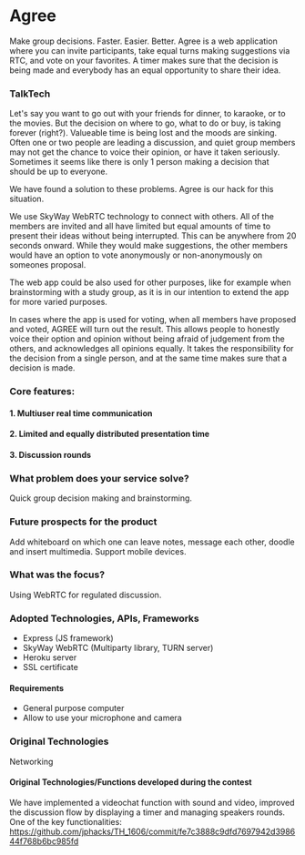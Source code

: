 # Agree

Make group decisions. Faster. Easier. Better. Agree is a web application where you can invite participants, take equal turns making suggestions via RTC, and vote on your favorites. A timer makes sure that the decision is being made and everybody has an equal opportunity to share their idea.

### TalkTech

Let's say you want to go out with your friends for dinner, to karaoke, or to the movies. But the decision on where to go, what to do or buy, is taking forever (right?). Valueable time is being lost and the moods are sinking. Often one or two people are leading a discussion, and quiet group members may not get the chance to voice their opinion, or have it taken seriously. Sometimes it seems like there is only 1 person making a decision that should be up to everyone.

We have found a solution to these problems. Agree is our hack for this situation.

We use SkyWay WebRTC technology to connect with others. All of the members are invited and all have limited but equal amounts of time to present their ideas without being interrupted. This can be anywhere from 20 seconds onward. While they would make suggestions, the other members would have an option to vote anonymously or non-anonymously on someones proposal.

The web app could be also used for other purposes, like for example when brainstorming with a study group, as it is in our intention to extend the app for more varied purposes.

In cases where the app is used for voting, when all members have proposed and voted, AGREE will turn out the result. This allows people to honestly voice their option and opinion without being afraid of judgement from the others, and acknowledges all opinions equally. It takes the responsibility for the decision from a single person, and at the same time makes sure that a decision is made.

### Core features:

#### 1. Multiuser real time communication

#### 2. Limited and equally distributed presentation time

#### 3. Discussion rounds

### What problem does your service solve?

Quick group decision making and brainstorming.

### Future prospects for the product

Add whiteboard on which one can leave notes, message each other, doodle and insert multimedia. Support mobile devices.

### What was the focus?

Using WebRTC for regulated discussion.

### Adopted Technologies, APIs, Frameworks

- Express (JS framework)
- SkyWay WebRTC (Multiparty library, TURN server)
- Heroku server
- SSL certificate

#### Requirements

- General purpose computer
- Allow to use your microphone and camera

### Original Technologies

Networking

#### Original Technologies/Functions developed during the contest

We have implemented a videochat function with sound and video, improved the discussion flow by displaying a timer and managing speakers rounds. One of the key functionalities: https://github.com/jphacks/TH_1606/commit/fe7c3888c9dfd7697942d398644f768b6bc985fd
